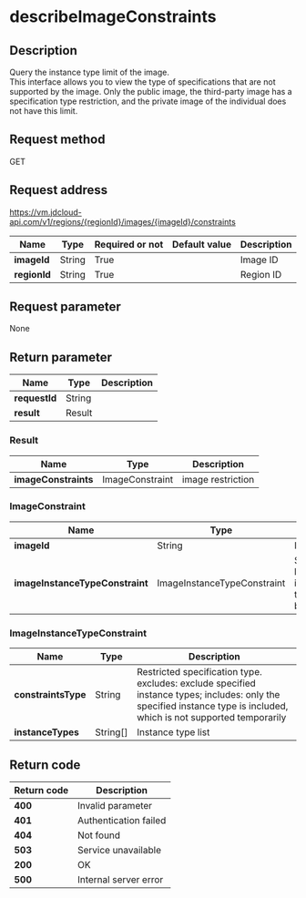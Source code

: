 # describeImageConstraints


## Description
Query the instance type limit of the image. <br>
This interface allows you to view the type of specifications that are not supported by the image. Only the public image,  the third-party image has a specification type restriction,  and the private image of the individual does not have this limit.


## Request method
GET

## Request address
https://vm.jdcloud-api.com/v1/regions/{regionId}/images/{imageId}/constraints

|Name|Type|Required or not|Default value|Description|
|---|---|---|---|---|
|**imageId**|String|True||Image ID|
|**regionId**|String|True||Region ID|

## Request parameter
None


## Return parameter
|Name|Type|Description|
|---|---|---|
|**requestId**|String||
|**result**|Result||


### <a name="Result">Result</a>
|Name|Type|Description|
|---|---|---|
|**imageConstraints**|ImageConstraint|image restriction|
### <a name="ImageConstraint">ImageConstraint</a>
|Name|Type|Description|
|---|---|---|
|**imageId**|String|Image ID|
|**imageInstanceTypeConstraint**|ImageInstanceTypeConstraint|Specification limit for instance type created by image|
### <a name="ImageInstanceTypeConstraint">ImageInstanceTypeConstraint</a>
|Name|Type|Description|
|---|---|---|
|**constraintsType**|String|Restricted specification type. excludes: exclude specified instance types; includes: only the specified instance type is included,  which is not supported temporarily|
|**instanceTypes**|String[]|Instance type list|

## Return code
|Return code|Description|
|---|---|
|**400**|Invalid parameter|
|**401**|Authentication failed|
|**404**|Not found|
|**503**|Service unavailable|
|**200**|OK|
|**500**|Internal server error|

